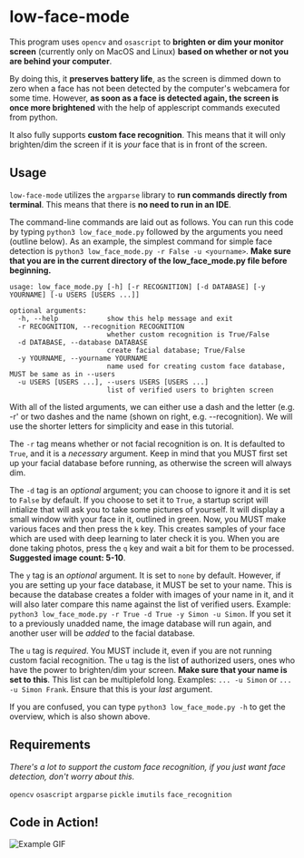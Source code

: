 # low-face-mode

This program uses `opencv` and `osascript` to **brighten or dim your monitor screen** (currently only on MacOS and Linux) **based on whether or not you are behind your computer**.

By doing this, it **preserves battery life**, as the screen is dimmed down to zero when a face has not been detected by the computer's webcamera for some time. However, **as soon as a face is detected again, the screen is once more brightened** with the help of applescript commands executed from python.

It also fully supports **custom face recognition**. This means that it will only brighten/dim the screen if it is *your* face that is in front of the screen.

## Usage

`low-face-mode` utilizes the `argparse` library to **run commands directly from terminal**. This means that there is **no need to run in an IDE**.

The command-line commands are laid out as follows. You can run this code by typing `python3 low_face_mode.py` followed by the arguments you need (outline below). As an example, the simplest command for simple face detection is `python3 low_face_mode.py -r False -u <yourname>`. **Make sure that you are in the current directory of the low_face_mode.py file before beginning.**

```
usage: low_face_mode.py [-h] [-r RECOGNITION] [-d DATABASE] [-y YOURNAME] [-u USERS [USERS ...]]

optional arguments:
  -h, --help            show this help message and exit
  -r RECOGNITION, --recognition RECOGNITION
                        whether custom recognition is True/False
  -d DATABASE, --database DATABASE
                        create facial database; True/False
  -y YOURNAME, --yourname YOURNAME
                        name used for creating custom face database, MUST be same as in --users
  -u USERS [USERS ...], --users USERS [USERS ...]
                        list of verified users to brighten screen
```

With all of the listed arguments, we can either use a dash and the letter (e.g. -r' or two dashes and the name (shown on right, e.g. --recognition). We will use the shorter letters for simplicity and ease in this tutorial.

The `-r` tag means whether or not facial recognition is on. It is defaulted to `True`, and it is a *necessary* argument. Keep in mind that you MUST first set up your facial database before running, as otherwise the screen will always dim.

The `-d` tag is an *optional* argument; you can choose to ignore it and it is set to `False` by default. If you choose to set it to `True`, a startup script will intialize that will ask you to take some pictures of yourself. It will display a small window with your face in it, outlined in green. Now, you MUST make various faces and then press the `k` key. This creates samples of your face which are used with deep learning to later check it is you. When you are done taking photos, press the `q` key and wait a bit for them to be processed. **Suggested image count: 5-10**.

The `y` tag is an *optional* argument. It is set to `none` by default. However, if you are setting up your face database, it MUST be set to your name. This is because the database creates a folder with images of your name in it, and it will also later compare this name against the list of verified users. Example: `python3 low_face_mode.py -r True -d True -y Simon -u Simon`. If you set it to a previously unadded name, the image database will run again, and another user will be *added* to the facial database.

The `u` tag is *required*. You MUST include it, even if you are not running custom facial recognition. The `u` tag is the list of authorized users, ones who have the power to brighten/dim your screen. **Make sure that your name is set to this**. This list can be multiplefold long. Examples: `... -u Simon` or `... -u Simon Frank`. Ensure that this is your *last* argument.

If you are confused, you can type `python3 low_face_mode.py -h` to get the overview, which is also shown above.

## Requirements
*There's a lot to support the custom face recognition, if you just want face detection, don't worry about this.*

`opencv`
`osascript`
`argparse`
`pickle`
`imutils`
`face_recognition`

## Code in Action!

![Example GIF](https://github.com/Destaq/low-face-mode/blob/master/data/sample.gif)
